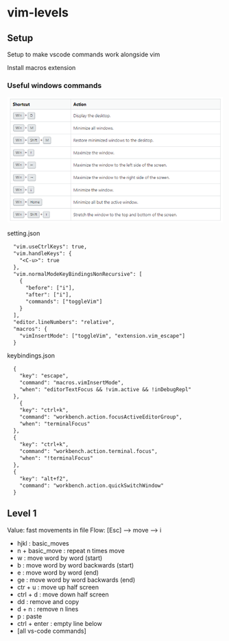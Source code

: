 # vim-levels

## Setup

Setup to make vscode commands work alongside vim

Install macros extension

### Useful windows commands

![windows commands](windows-commands.png)

setting.json

```
  "vim.useCtrlKeys": true,
  "vim.handleKeys": {
    "<C-u>": true
  },
  "vim.normalModeKeyBindingsNonRecursive": [
    {
      "before": ["i"],
      "after": ["i"],
      "commands": ["toggleVim"]
    }
  ],
  "editor.lineNumbers": "relative",
  "macros": {
    "vimInsertMode": ["toggleVim", "extension.vim_escape"]
  }
```

keybindings.json

```
  {
    "key": "escape",
    "command": "macros.vimInsertMode",
    "when": "editorTextFocus && !vim.active && !inDebugRepl"
  },
    {
    "key": "ctrl+k",
    "command": "workbench.action.focusActiveEditorGroup",
    "when": "terminalFocus"
  },
  {
    "key": "ctrl+k",
    "command": "workbench.action.terminal.focus",
    "when": "!terminalFocus"
  },
  {
    "key": "alt+f2",
    "command": "workbench.action.quickSwitchWindow"
  }
```

## Level 1

Value: fast movements in file
Flow: [Esc] --> move --> i

- hjkl : basic_moves
- n + basic_move : repeat n times move
- w : move word by word (start)
- b : move word by word backwards (start)
- e : move word by word (end)
- ge : move word by word backwards (end)
- ctr + u : move up half screen
- ctrl + d : move down half screen
- dd : remove and copy
- d + n : remove n lines
- p : paste
- ctrl + enter : empty line below
- [all vs-code commands]
